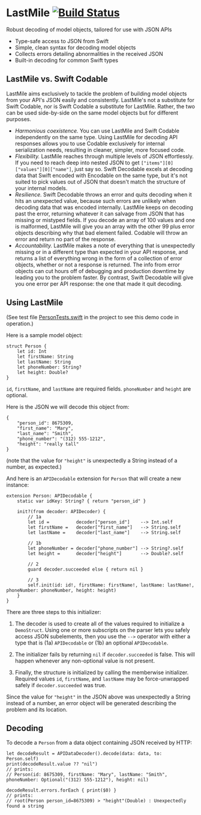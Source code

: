 # LastMile [![Build Status](https://travis-ci.org/jbelkins/LastMile-iOS.svg?branch=master)](https://travis-ci.org/jbelkins/LastMile-iOS)
Robust decoding of model objects, tailored for use with JSON APIs

- Type-safe access to JSON from Swift
- Simple, clean syntax for decoding model objects
- Collects errors detailing abnormalities in the received JSON
- Built-in decoding for common Swift types

## LastMile vs. Swift Codable
LastMile aims exclusively to tackle the problem of building model objects from your API's JSON easily and consistently.  LastMile's not a substitute for Swift Codable, nor is Swift Codable a substitute for LastMile.  Rather, the two can be used side-by-side on the same model objects but for different purposes.

- _Harmonious coexistence._ You can use LastMile and Swift Codable independently on the same type.  Using LastMile for decoding API responses allows you to use Codable exclusively for internal serialization needs, resulting in cleaner, simpler, more focused code.
- _Flexibility._ LastMile reaches through multiple levels of JSON effortlessly.  If you need to reach deep into nested JSON to get `["items"][0]["values"][0]["name"]`, just say so.  Swift Decodable excels at decoding data that Swift encoded with Encodable on the same type, but it's not suited to pick values out of JSON that doesn't match the structure of your internal models. 
- _Resilience._ Swift Decodable throws an error and quits decoding when it hits an unexpected value, because such errors are unlikely when decoding data that was encoded internally.  LastMile keeps on decoding past the error, returning whatever it can salvage from JSON that has missing or mistyped fields.  If you decode an array of 100 values and one is malformed, LastMile will give you an array with the other 99 plus error objects describing why that bad element failed.  Codable will throw an error and return no part of the response.
- _Accountability._ LastMile makes a note of everything that is unexpectedly missing or in a different type than expected in your API response, and returns a list of everything wrong in the form of a collection of error objects, whether or not a response is returned.  The info from error objects can cut hours off of debugging and production downtime by leading you to the problem faster.  By contrast, Swift Decodable will give you one error per API response: the one that made it quit decoding.

## Using LastMile
(See test file [PersonTests.swift](https://github.com/jbelkins/LastMile-iOS/blob/master/LastMileTests/PersonTests.swift) in the project to see this demo code in operation.)

Here is a sample model object:

    struct Person {
        let id: Int
        let firstName: String
        let lastName: String
        let phoneNumber: String?
        let height: Double?
    }

`id`, `firstName`, and `lastName` are required fields.  `phoneNumber` and `height` are optional.

Here is the JSON we will decode this object from:

    {
        "person_id": 8675309,
        "first_name": "Mary",
        "last_name": "Smith",
        "phone_number": "(312) 555-1212",
        "height": "really tall"
    }

(note that the value for `"height"` is unexpectedly a String instead of a number, as expected.)

And here is an `APIDecodable` extension for `Person` that will create a new instance:

    extension Person: APIDecodable {
	    static var idKey: String? { return "person_id" }

	    init?(from decoder: APIDecoder) {
	        // 1a
	        let id =          decoder["person_id"]    --> Int.self
	        let firstName =   decoder["first_name"]   --> String.self
	        let lastName =    decoder["last_name"]    --> String.self

	        // 1b
	        let phoneNumber = decoder["phone_number"] --> String?.self
	        let height =      decoder["height"]       --> Double?.self

	        // 2
	        guard decoder.succeeded else { return nil }

	        // 3
	        self.init(id: id!, firstName: firstName!, lastName: lastName!, phoneNumber: phoneNumber, height: height)
	    }
	}

There are three steps to this initializer:

1) The decoder is used to create all of the values required to initialize a `DemoStruct`.  Using one or more subscripts on the parser lets you safely access JSON subelements, then you use the `-->` operator with either a type that is (1a) `APIDecodable` or (1b) an optional `APIDecodable`.

2) The initializer fails by returning `nil` if `decoder.succeeded` is false.  This will happen whenever any non-optional value is not present.

3) Finally, the structure is initialized by calling the memberwise initializer.  Required values `id`, `firstName`, and `lastName` may be force-unwrapped safely if `decoder.succeeded` was true.

Since the value for `"height"` in the JSON above was unexpectedly a String instead of a number, an error object will be generated describing the problem and its location.

## Decoding

To decode a `Person` from a data object containing JSON received by HTTP:

    let decodeResult = APIDataDecoder().decode(data: data, to: Person.self)
    print(decodeResult.value ?? "nil")
    // prints:
    // Person(id: 8675309, firstName: "Mary", lastName: "Smith", phoneNumber: Optional("(312) 555-1212"), height: nil)

    decodeResult.errors.forEach { print($0) }
    // prints:
    // root(Person person_id=8675309) > "height"(Double) : Unexpectedly found a string
